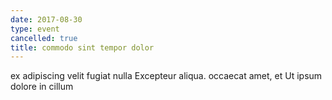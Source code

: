 ```yaml
---
date: 2017-08-30
type: event
cancelled: true
title: commodo sint tempor dolor
---
```

ex adipiscing velit fugiat nulla Excepteur aliqua. occaecat amet, et Ut ipsum dolore in cillum